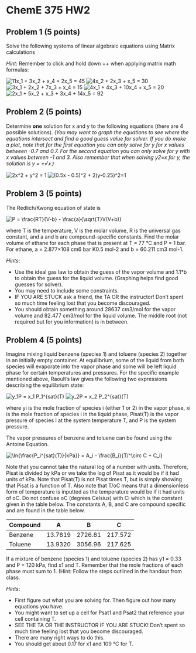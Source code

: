 # ChemE 375 HW2

## Problem 1 (5 points)

Solve the following systems of linear algebraic equations using Matrix calculations

*Hint*: Remember to click and hold down <ctlr>+<shift>+<enter> when applying matrix math formulas:

<img src="https://latex.codecogs.com/gif.latex?11x_1&space;&plus;&space;3x_2&space;&plus;&space;x_4&space;&plus;&space;2x_5&space;=&space;45" title="11x_1 + 3x_2 + x_4 + 2x_5 = 45" />
<img src="https://latex.codecogs.com/gif.latex?4x_2&space;&plus;&space;2x_3&space;&plus;&space;x_5&space;=&space;30" title="4x_2 + 2x_3 + x_5 = 30" />
<img src="https://latex.codecogs.com/gif.latex?3x_1&space;&plus;&space;2x_2&space;&plus;&space;7x_3&space;&plus;&space;x_1&space;=&space;15" title="3x_1 + 2x_2 + 7x_3 + x_4 = 15" />
<img src="https://latex.codecogs.com/gif.latex?4x_1&space;&plus;&space;4x_3&space;&plus;&space;10x_4&space;&plus;&space;x_5&space;=&space;20" title="4x_1 + 4x_3 + 10x_4 + x_5 = 20" />
<img src="https://latex.codecogs.com/gif.latex?2x_1&space;&plus;&space;5x_2&space;&plus;&space;x_3&space;&plus;&space;3x_4&space;&plus;&space;14x_5&space;=&space;92" title="2x_1 + 5x_2 + x_3 + 3x_4 + 14x_5 = 92" />

## Problem 2 (5 points)

Determine **one** solution for x and y to the following equations (there are 4 possible solutions).  *(You may want to graph the equations to see where the equations intersect and find a good guess value for solver. If you do make a plot, note that for the first equation you can only solve for y for x values between -0.7 and 0.7.  For the second equation you can only solve for y with x values between -1 and 3.  Also remember that when solving y2=x for y, the solution is y = ±√𝑥.)*

<img src="https://latex.codecogs.com/gif.latex?2x^2&space;&plus;&space;y^2&space;=&space;1" title="2x^2 + y^2 = 1" />
<img src="https://latex.codecogs.com/gif.latex?(0.5x&space;-&space;0.5)^2&space;&plus;&space;2(y-0.25)^2=1" title="(0.5x - 0.5)^2 + 2(y-0.25)^2=1" />


## Problem 3 (5 points)

The Redlich/Kwong equation of state is

<img src="https://latex.codecogs.com/gif.latex?P&space;=&space;\frac{RT}{V-b}&space;-&space;\frac{a}{\sqrt{T}V(V&plus;b)}" title="P = \frac{RT}{V-b} - \frac{a}{\sqrt{T}V(V+b)}" />

where T is the temperature, V is the molar volume, R is the universal gas constant, and a and b are compound-specific constants.  Find the molar volume of ethane for each phase that is present at T = 77 °C and P = 1 bar.  For ethane, a = 2.877×108 cm6 bar K0.5 mol-2 and b = 60.211 cm3 mol-1.

*Hints*:

* Use the ideal gas law to obtain the guess of the vapor volume and 1.1*b to obtain the guess for the liquid volume.  (Graphing helps find good guesses for solver).
* You may need to include some constraints.
* IF YOU ARE STUCK ask a friend, the TA OR the instructor!  Don’t spent so much time feeling lost that you become discouraged.
* You should obtain something around 28637 cm3/mol for the vapor volume and 82.477 cm3/mol for the liquid volume. The middle root (not required but for you information) is in between.

## Problem 4 (5 points)

Imagine mixing liquid benzene (species 1) and toluene (species 2) together in an initially empty container. At equilibrium, some of the liquid from both species will evaporate into the vapor phase and some will be left liquid phase for certain temperatures and pressures. For the specific example mentioned above, Raoult’s law gives the following two expressions describing the equilibrium state:

<img src="https://latex.codecogs.com/gif.latex?y_1P&space;=&space;x_1&space;P_1^{sat}(T)" title="y_1P = x_1 P_1^{sat}(T)" />
<img src="https://latex.codecogs.com/gif.latex?y_2P&space;=&space;x_2&space;P_2^{sat}(T)" title="y_2P = x_2 P_2^{sat}(T)" />

where yi is the mole fraction of species i (either 1 or 2) in the vapor phase, xi is the mole fraction of species i in the liquid phase, Pisat(T) is the vapor pressure of species i at the system temperature T, and P is the system pressure.

The vapor pressures of benzene and toluene can be found using the Antoine Equation.

<img src="https://latex.codecogs.com/gif.latex?\ln{\frac{P_i^{sat}(T)}{kPa}}&space;=&space;A_i&space;-&space;\frac{B_i}{T/^\circ&space;C&space;&plus;&space;C_i}" title="\ln{\frac{P_i^{sat}(T)}{kPa}} = A_i - \frac{B_i}{T/^\circ C + C_i}" />

Note that you cannot take the natural log of a number with units.  Therefore, Pisat is divided by kPa or we take the log of Pisat as it would be if it had units of kPa.  Note that Pisat(T) is not Pisat times T, but is simply showing that Pisat is a function of T.  Also note that T/oC means that a dimensionless form of temperature is inputted as the temperature would be if it had units of oC.  Do not confuse oC (degrees Celsius) with Ci which is the constant given in the table below.  The constants A, B, and C are compound specific and are found in the table below.

| Compound | A       | B       | C       |
| -------- | ------- | ------- | ------- |
| Benzene  | 13.7819 | 2726.81 | 217.572 |
| Toluene  | 13.9320 | 3056.96 | 217.625 |

If a mixture of benzene (species 1) and toluene (species 2) has y1 = 0.33 and P = 120 kPa, find x1 and T. Remember that the mole fractions of each phase must sum to 1. (Hint:  Follow the steps outlined in the handout from class.   

*Hints*:

* First figure out what you are solving for.  Then figure out how many equations you have.
* You might want to set up a cell for Psat1 and Psat2 that reference your cell containing T.
* SEE THE TA OR THE INSTRUCTOR IF YOU ARE STUCK!  Don’t spent so much time feeling lost that you become discouraged.
* There are many right ways to do this.
* You should get about 0.17 for x1 and 109 °C for T.
